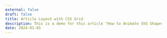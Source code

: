 ```yaml
---
external: false
draft: false
title: Article Layout with CSS Grid
description: This is a demo for this article "How to Animate SVG Shapes on Scroll" - Manoela Ilic 
date: 2024-01-01
---
```

